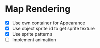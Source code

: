# Map Rendering

- [x] Use own container for Appearance
- [x] Use object sprite id to get sprite texture
- [x] Use sprite patterns
- [ ] Implement animation
